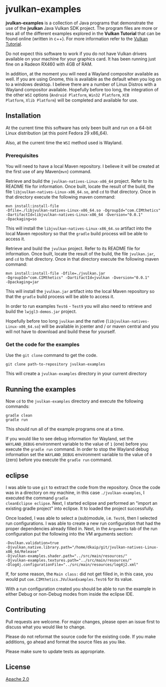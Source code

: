 # jvulkan-examples

**jvulkan-examples** is a collection of Java programs that demonstrate the use of the **jvulkan** Java Vulkan SDK project.  The program files are more or less all of the different examples explored in the **Vulkan Tutorial** that can be found online (written in c++).  For more information refer to the [Vulkan Tutorial](https://vulkan-tutorial.com/).  

Do not expect this software to work if you do not have Vulkan drivers available on your 
machine for your graphics card.  It has been running just fine on a Radeon RX460 with 4GB of RAM.

In addition, at the moment you will need a Wayland compositor available as well.  If you are using
Gnome, this is available as the default when you log on to a windows desktop.  I believe there are a 
number of Linux Distros with a Wayland compositor available.  Hopefully before too long, the 
integration of the other <code>WSI</code> options (<code>Android Platform</code>, 
<code>Win32 Platform</code>, <code>XCB Platform</code>, <code>Xlib Platform</code>) will be completed 
and available for use.


## Installation
At the current time this software has only been built and run on a 64-bit Linux distribution (at this point 
Fedora 29 x86_64).  

Also, at the current time the <code>WSI</code> method used is Wayland.

### Prerequisites

You will need to have a local Maven repository.  I believe it will be created at the first use of 
any Maven(<code>mvn</code>) command.  

Retrieve and build the <code>jvulkan-natives-Linux-x86_64</code> project.  Refer to its 
README file for information. 
Once built, locate the result of the build, the file <code>libjvulkan-natives-Linux-x86_64.so</code>, 
and <code>cd</code> to that directory.  Once in that directory execute the following maven command:  

<code>mvn install:install-file -Dfile=./libjvulkan-natives-Linux-x86_64.so -DgroupId="com.CIMthetics" -DartifactId=libjvulkan-natives-Linux-x86_64 -Dversion="0.0.1" -Dpackaging=so</code>  

This will install the <code>libjvulkan-natives-Linux-x86_64.so</code> artifact into the local Maven 
repository so that the <code>gradle</code> build process will be able to access it.

Retrieve and build the <code>jvulkan</code> project.  Refer to its 
README file for information. Once built, locate the result of the build, the file <code>jvulkan.jar</code>, 
and <code>cd</code> to that directory. Once in that directory execute the following maven command:

<code>mvn install:install-file -Dfile=./jvulkan.jar -DgroupId="com.CIMthetics" -DartifactId=jvulkan -Dversion="0.0.1" -Dpackaging=jar</code>  

This will install the <code>jvulkan.jar</code> artifact into the local Maven 
repository so that the <code>gradle</code> build process will be able to access it.

In order to run examples <code>Test6</code> - <code>Test9</code> you will also need to retrieve and build the 
<code>lwjgl3-demos.jar</code> project. 

Hopefully before too long <code>jvulkan</code> and the native (<code>libjvulkan-natives-Linux-x86_64.so</code>) will be available in jcenter and / or maven central and you will not have to download and build these for yourself.

### Get the code for the examples
Use the <code>git clone</code> command to get the code. 

<code>git clone path-to-repository jvulkan-examples</code> 

This will create a <code>jvulkan-examples</code> directory in your current directory

## Running the examples

Now <code>cd</code> to the <code>jvulkan-examples</code> directory and execute the following commands:  

<code>gradle clean</code>
<br>
<code>gradle run</code> 

This should run all of the example programs one at a time. 

If you would like to see debug information for Wayland, set the <code>WAYLAND_DEBUG</code> environment variable to the value of <code>1</code> (one) before you execute the <code>gradle run</code> command.  In order to stop the Wayland 
debug information set the <code>WAYLAND_DEBUG</code> environment variable to the value of <code>0</code> (zero) 
before you execute the <code>gradle run</code> command.

## eclipse
I was able to use <code>git</code> to extract the code from the repository.  Once the code was in a 
directory on my machine, in this case <code>./jvulkan-examples</code>, I executed the command 
<code>gradle cleanEclipse eclipse</code>. Next, I started eclipse and performed an 
"import an existing gradle project" into eclipse. It to loaded the project successfully.  

Once loaded, I was able to select a (sub)module, i.e. <code>Test6</code>, then I selected run configurations.
I was able to create a new run configuration that had the proper dependencies already filled in.  Next, in 
the <code>Arguments</code> tab of the run configuration put the following into the VM arguments section:  

<code>-Dvulkan.validation=true -Djvulkan.native.library.path="/home/dkaip/git/jvulkan-natives-Linux-x86_64/Release" -Djvulkan-examples.shader.path="../src/main/resources/" -Djvulkan-examples.textures.path="../src/main/resources/" -Dlog4j.configurationFile="../src/main/resources/log4j2.xml"</code>  

If, for some reason, the <code>Main class:</code> did not get filled in, in this case, you would put 
<code>com.CIMthetics.JVulkanExamples.Test6</code> for its value.  

With a run configuration created you should be able to run the example in either Debug or non-Debug modes 
from inside the eclipse IDE.

## Contributing
Pull requests are welcome. For major changes, please open an issue first to discuss what you would like to change.  

Please do not reformat the source code for the existing code.  If you make additions, go ahead and format 
the source files as you like.

Please make sure to update tests as appropriate.

## License
[Apache 2.0](http://www.apache.org/licenses/LICENSE-2.0)